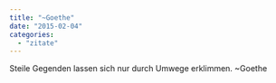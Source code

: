 ```yaml
---
title: "~Goethe"
date: "2015-02-04"
categories: 
  - "zitate"
---
```


Steile Gegenden lassen sich nur durch Umwege erklimmen. ~Goethe
